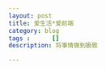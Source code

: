 ```yaml
---
layout: post
title: 爱生活*爱前端
category: blog
tags :      []
description: 将事情做到极致

---
```






[xhup]:    http://xuhp.github.io/  "xuhp"
